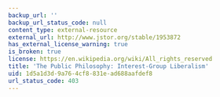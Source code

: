 ```yaml
---
backup_url: ''
backup_url_status_code: null
content_type: external-resource
external_url: http://www.jstor.org/stable/1953872
has_external_license_warning: true
is_broken: true
license: https://en.wikipedia.org/wiki/All_rights_reserved
title: 'The Public Philosophy: Interest-Group Liberalism'
uid: 1d5a1d3d-9a76-4cf8-831e-ad688aafdef8
url_status_code: 403
---
```

